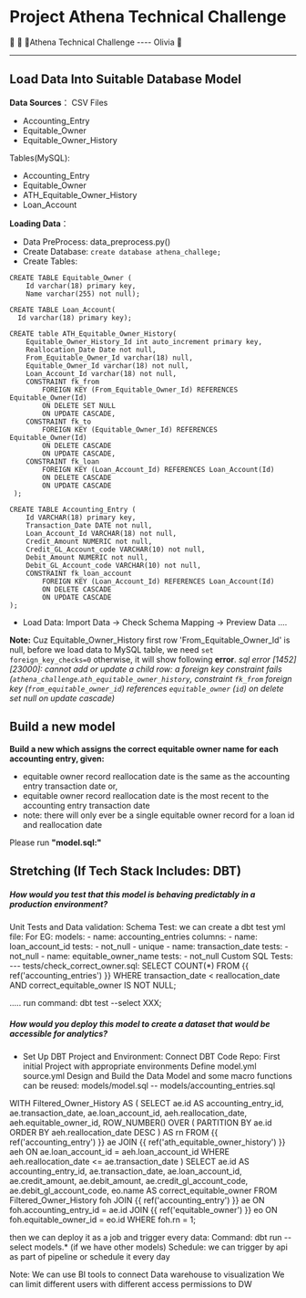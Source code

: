 # Project Athena Technical Challenge

🚀️ 🚀️ 🚀️Athena Technical Challenge   ---- Olivia 👀️

---

## Load Data Into Suitable Database Model

**Data Sources**：
CSV Files

- Accounting_Entry
- Equitable_Owner
- Equitable_Owner_History

Tables(MySQL):

- Accounting_Entry
- Equitable_Owner
- ATH_Equitable_Owner_History
- Loan_Account

**Loading Data**：

* Data PreProcess: data_preprocess.py()
* Create Database:   `create database athena_challege;`
*  Create Tables:
```
CREATE TABLE Equitable_Owner (
    Id varchar(18) primary key,
    Name varchar(255) not null);

CREATE TABLE Loan_Account(
  Id varchar(18) primary key);

CREATE table ATH_Equitable_Owner_History(
    Equitable_Owner_History_Id int auto_increment primary key,
    Reallocation_Date Date not null, 
    From_Equitable_Owner_Id varchar(18) null, 
    Equitable_Owner_Id varchar(18) not null,
    Loan_Account_Id varchar(18) not null,
    CONSTRAINT fk_from
        FOREIGN KEY (From_Equitable_Owner_Id) REFERENCES Equitable_Owner(Id)
        ON DELETE SET NULL
        ON UPDATE CASCADE,
    CONSTRAINT fk_to
        FOREIGN KEY (Equitable_Owner_Id) REFERENCES Equitable_Owner(Id)
        ON DELETE CASCADE
        ON UPDATE CASCADE,
    CONSTRAINT fk_loan
        FOREIGN KEY (Loan_Account_Id) REFERENCES Loan_Account(Id)
        ON DELETE CASCADE
        ON UPDATE CASCADE
 );

CREATE TABLE Accounting_Entry (
    Id VARCHAR(18) primary key,
    Transaction_Date DATE not null,
    Loan_Account_Id VARCHAR(18) not null,
    Credit_Amount NUMERIC not null,
    Credit_GL_Account_code VARCHAR(10) not null,
    Debit_Amount NUMERIC not null,
    Debit_GL_Account_code VARCHAR(10) not null,
    CONSTRAINT fk_loan_account
        FOREIGN KEY (Loan_Account_Id) REFERENCES Loan_Account(Id)
        ON DELETE CASCADE
        ON UPDATE CASCADE
);
```

* Load Data: Import Data  -> Check Schema Mapping -> Preview Data ....

**Note:** Cuz Equitable_Owner_History first row  'From_Equitable_Owner_Id' is null,  before we load data to MySQL table, we need `set foreign_key_checks=0` otherwise, it will show following **error**.
*sql error [1452] [23000]: cannot add or update a child row: a foreign key constraint fails (`athena_challenge`.`ath_equitable_owner_history`, constraint `fk_from` foreign key (`from_equitable_owner_id`) references `equitable_owner` (`id`) on delete set null on update cascade)*

## Build a new model

**Build a new which assigns the correct equitable owner name for each accounting entry, given:**

* equitable owner record reallocation date is the same as the accounting entry transaction date or,
* equitable owner record reallocation date is the most recent to the accounting entry transaction date
* note: there will only ever be a single equitable owner record for a loan id and reallocation date

Please run **"model.sql:"**

## Stretching (If Tech Stack Includes: DBT)

##### How would you test that this model is behaving predictably in a production environment?
Unit Tests and Data validation:
    Schema Test: we can create a dbt test yml file:
        For  EG:
        models:
            - name: accounting_entries
                columns:
                - name: loan_account_id
                    tests:
                    - not_null
                    - unique
                - name: transaction_date
                    tests:
                    - not_null
                - name: equitable_owner_name
                    tests:
                    - not_null
Custom SQL Tests:
--- tests/check_correct_owner.sql:
    SELECT
      COUNT(*)
    FROM {{ ref('accounting_entries') }}
    WHERE transaction_date < reallocation_date
    AND correct_equitable_owner IS NOT NULL;

..... run command: dbt test --select XXX;




##### How would you deploy this model to create a dataset that would be accessible for analytics?

* Set Up DBT Project and Environment:
Connect DBT Code Repo:
 First initial Project with appropriate  environments 
Define model.yml
       source.yml
Design and Build the Data Model and some macro functions can be reused:
       models/model.sql
       -- models/accounting_entries.sql

WITH Filtered_Owner_History AS (
    SELECT 
        ae.id AS accounting_entry_id,
        ae.transaction_date,
        ae.loan_account_id,
        aeh.reallocation_date,
        aeh.equitable_owner_id,
        ROW_NUMBER() OVER (
            PARTITION BY ae.id 
            ORDER BY aeh.reallocation_date DESC
        ) AS rn
    FROM 
        {{ ref('accounting_entry') }} ae
    JOIN 
        {{ ref('ath_equitable_owner_history') }} aeh 
    ON 
        ae.loan_account_id = aeh.loan_account_id
    WHERE 
        aeh.reallocation_date <= ae.transaction_date
)
SELECT 
    ae.id AS accounting_entry_id,
    ae.transaction_date,
    ae.loan_account_id,
    ae.credit_amount,
    ae.debit_amount,
    ae.credit_gl_account_code,
    ae.debit_gl_account_code,
    eo.name AS correct_equitable_owner
FROM 
    Filtered_Owner_History foh
JOIN 
    {{ ref('accounting_entry') }} ae 
ON 
    foh.accounting_entry_id = ae.id
JOIN 
    {{ ref('equitable_owner') }} eo 
ON 
    foh.equitable_owner_id = eo.id
WHERE 
    foh.rn = 1;

then we can deploy it as a job and trigger every data:
    Command: dbt run --select models.* (if we have other models)
    Schedule: we can trigger by api as part of pipeline or schedule it every day


Note:
   We can use BI tools to connect Data warehouse to visualization 
   We can limit different users with different access permissions to DW
